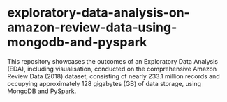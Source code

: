 # exploratory-data-analysis-on-amazon-review-data-using-mongodb-and-pyspark
This repository showcases the outcomes of an Exploratory Data Analysis (EDA), including visualisation, conducted on the comprehensive Amazon Review Data (2018) dataset, consisting of nearly 233.1 million records and occupying approximately 128 gigabytes (GB) of data storage, using MongoDB and PySpark.
